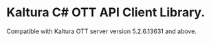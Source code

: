# Kaltura C# OTT API Client Library.
Compatible with Kaltura OTT server version 5.2.6.13631 and above.

